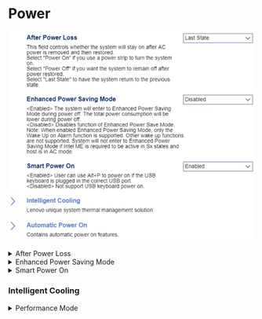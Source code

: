 # Power #

![](./img/thinkcenter_power.png)

<details><summary>After Power Loss</summary>

Whether the system will stay on after AC power is removed and then restored.

?> Select `Power on` if you use a power strip to turn the system on.

Options:

1. **Last State** - return to the previous state. Default.
2.  Power Off - remain off.
3.  Power On - turn on.

TODO: add WMI
| WMI Setting name | Values | SVP or SMP Req'd |
|:---|:---|:---|
| AfterPowerLoss | Power Off, Power On, Last State | yes |


</details>

<details><summary>Enhanced Power Saving Mode</summary>

When enabled,  total power consumption is lower during power off.

?> In Enhanced Power Saving Mode, only the `Wake up on Alarm` function is supported. Other wake-up functions are not. System will not enter `Enhanced Power Saving Mode` if Intel ME is required to be active in Sx states, and host is in AC mode.

Options:

1. **Disabled** - Default.
2.  Enabled.

| WMI Setting name | Values | SVP or SMP Req'd |
|:---|:---|:---|
| EnhancedPowerSavingMode | Disabled, Enabled | yes |

</details>

<details><summary>Smart Power On</summary>

When enabled, the user can use `Alt+P` to power on if a USB keyboard is plugged in the correct USB port.

Options:

1.  **Enabled** - Default.
2.  Disabled - disables Smart Power On.

| WMI Setting name | Values | SVP or SMP Req'd |
|:---|:---|:---|
| SmartPowerOn | Disabled, Enabled | yes |

</details>

### Intelligent Cooling  ###

<details><summary>Performance Mode</summary>

Options:

1. **Best Performance** - Best system performance with normal acoustic level. Default.
2. Best Experience - Balanced noise and better performance.
3. Full Speed - All fans at full speed.

| WMI Setting name | Values | SVP or SMP Req'd |
|:---|:---|:---|
| IntelligentCoolingPerformanceMode | Best Performance, Best Experience, Full Speed | yes |

</details>